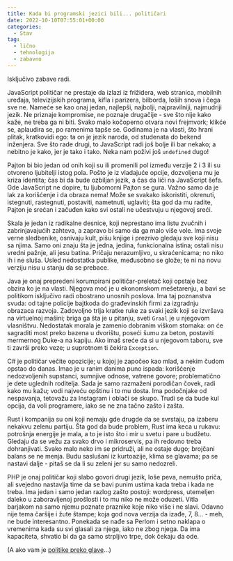 ```yaml
---
title: Kada bi programski jezici bili... političari
date: 2022-10-10T07:55:01+00:00
categories:
  - Stav
tag:
  - lično
  - tehnologija
  - zabavno
---
```


Isključivo zabave radi.

<!--more-->

JavaScript političar ne prestaje da izlazi iz frižidera, web stranica, mobilnih uređaja, televizijskih programa, kifla i parizera, bilborda, loših snova i čega sve ne. Nameće se kao onaj jedan, najlepši, najbolji, najpravilniji, najmudriji jezik. Ne priznaje kompromise, ne poznaje drugačije - sve što nije kako kaže, ne treba ga ni biti. Svako malo kočoperno otvara novi frejmvork; klikće se, aplaudira se, po ramenima tapše se. Godinama je na vlasti, što hrani plitak, kratkovidi ego: ta on je jezik naroda, od studenata do bekend inženjera. Sve što rade drugi, to JavaScript radi još bolje ili bar nekako; a nebitno je kako, jer je tako i tako. Neka nam poživi još `undefined` dugo!

Pajton bi bio jedan od onih koji su ili promenili pol između verzije 2 i 3 ili su otvoreno ljubitelji istog pola. Pošto je iz vladajuće opcije, dozvoljena mu je kriza identita; čas bi da bude ozbiljan jezik, a čas da liči na JavaScript šefa. Gde JavaScript ne dopire, tu ljubomorni Pajton se gura. Važno samo da je lak za korišćenje i da obraza nema! Može se svakako iskoristiti, okrenuti, istegnuti, rastegnuti, postaviti, nametnuti, uglaviti; šta god da mu radite, Pajton je srećan i začuđen kako svi ostali ne učestvuju u njegovoj sreći.

Skala je jedan iz radikalne desnice, koji neprestano ima listu zvučnih i zabrinjavajućih zahteva, a zapravo bi samo da ga malo više vole. Ima svoje verne sledbenike, osnivaju kult, pišu knjige i prezrivo gledaju sve koji nisu sa njima. Samo oni znaju šta je jedna, jedina, funkcionalna istina; ostali nisu vredni pažnje, ali jesu batina. Pričaju nerazumljivo, u skraćenicama; no niko ih i ne sluša. Usled nedostatka publike, međusobno se glože; te ni na novu verziju nisu u stanju da se prebace.

Java je onaj prepredeni korumpirani političar-preletač koji opstaje bez obzira ko je na vlasti. Njegova moć je u ekonomskom mešetarenju, a bavi se politikom isključivo radi obostrano unosnih poslova. Ima taj poznanstva svuda: od tajne policije bajtkoda do građevinskih firmi za izgradnju obrazaca razvoja. Zadovoljno trlja kratke ruke za svaki jezik koji se izvršava na virtuelnoj mašini; briga ga šta je u pitanju, sveti `Graal` je u njegovom vlasništvu. Nedostatak morala je zamenio dobranim viškom stomaka: on će sagraditi most preko bazena u dvorištu, poseći šumu za beton, postaviti mermernog Duke-a na kapiju. Ako imaš sreće da si u njegovom taboru, sve ti završi preko veze; u suprotnom ti čekira `Exception`.

C# je političar večite opozicije; u kojoj je započeo kao mlad, a nekim čudom opstao do danas. Imao je u ranim danima puno ispada: korišćenje nedozvoljenih supstanci, sumnjive odnose, vatrene govore; problematično je dete uglednih roditelja. Sada je samo razmaženi porodičan čovek, radi kako mu kažu; vodi najveću opštinu i to mu dosta. Ima podočnjake od nespavanja, tetovažu za Instagram i oblači se skupo. Trudi se da bude kul opcija, da voli programere, iako se ne zna tačno zašto i zašta.

Rust i kompanija su oni koji nemaju gde drugde da se svrstaju, pa izaberu nekakvu zelenu partiju. Šta god da bude problem, Rust ima keca u rukavu: potrošnja energije je mala, a to je isto što i mir u svetu i pare u budžetu. Gledaju da se vežu za svako drvo i mikroservis, pa ih redovno treba dohranjivati. Svako malo neko im se pridruži, ali ne ostaje dugo; brojčani balans se ne menja. Budu saslušani iz kurtoazije, klima se glavama; pa se nastavi dalje - pitaš se da li su zeleni jer su samo nedozreli.

PHP je onaj političar koji slabo govori drugi jezik, loše peva, nemušto priča, ali svejedno nastavlja time da se bavi punim ustima kada treba i kada ne treba. Ima jedan i samo jedan razlog zašto postoji: wordpress, utemeljen daleko u zaboravljenoj prošlosti i to mu niko ne može oduzeti. Vitla barjakom na samo njemu poznate praznike koje niko više i ne slavi. Odavno nije tema čaršije i žute štampe; koja god nova verzija da izađe, 7, 8... - meh, ne bude interesantno. Ponekada se nađe sa Perlom i setno naklapa o vremenima kada su svi glasali za njega, iako ne zbog njega. Da ima kapaciteta, shvatio bi da ga samo strpljivo trpe, dok čekaju da ode.

(A ako vam je [politike preko glave](https://oblac.rs/sta-bi-bio-nike-softverskog-inzenjerstva/)...)